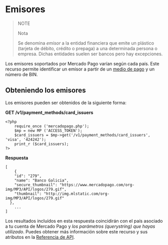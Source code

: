 # Emisores

> NOTE
>
> Nota
>
> Se denomina *emisor* a la entidad financiera que emite un plástico (tarjeta de débito, crédito o prepaga) a una determinada persona o empresa. Dichas entidades suelen ser bancos pero hay excepciones.

Los emisores soportados por Mercado Pago varían según cada país. Este recurso permite identificar un emisor a partir de un [medio de pago](/guides/localization/payment-methods.es.md) y un número de BIN.

## Obteniendo los emisores

Los emisores pueden ser obtenidos de la siguiente forma:

**GET /v1/payment_methods/card_issuers**

	<?php
		require_once ('mercadopago.php');
		$mp = new MP ('ACCESS_TOKEN');
		$card_issuers = $mp->get('/v1/payment_methods/card_issuers', 'visa', '424242');
		print_r ($card_issuers);
	?>

**Respuesta**

	[
		{
	    "id": "279",
	    "name": "Banco Galicia",
	    "secure_thumbnail": "https://www.mercadopago.com/org-img/MP3/API/logos/279.gif",
	    "thumbnail": "http://img.mlstatic.com/org-img/MP3/API/logos/279.gif"
	  },
		...
	]

Los resultados incluídos en esta respuesta coincidirán con el país asociado a tu cuenta de Mercado Pago y *los parámetros (_querystring_) que hayas utilizado*. Puedes obtener más información sobre este recurso y sus atributos en la [Referencia de API](/reference).
